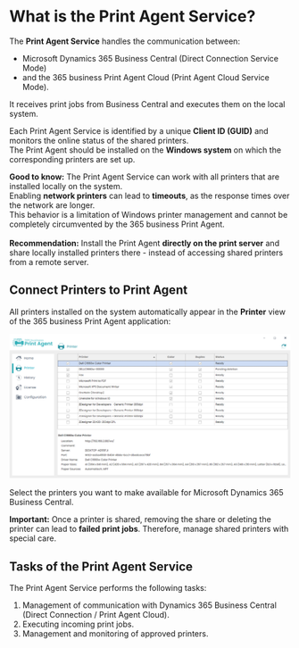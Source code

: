 # What is the Print Agent Service?

The **Print Agent Service** handles the communication between:

- Microsoft Dynamics 365 Business Central (Direct Connection Service Mode) 
- and the 365 business Print Agent Cloud (Print Agent Cloud Service Mode).

It receives print jobs from Business Central and executes them on the local system.

Each Print Agent Service is identified by a unique **Client ID (GUID)** and monitors the online status of the shared printers.  
The Print Agent should be installed on the **Windows system** on which the corresponding printers are set up.

<div class="alert alert-notice">
    <i class="fa-light fa-hand-point-up fa-lg" style="--fa-secondary-color: #FF0000; --fa-primary-color: #111111; --fa-secondary-opacity: 0.7"></i> <strong>Good to know:</strong>
	The Print Agent Service can work with all printers that are installed locally on the system.<br>
	Enabling <b>network printers</b> can lead to <b>timeouts</b>, as the response times over the network are longer. <br>
	This behavior is a limitation of Windows printer management and cannot be completely circumvented by the 365 business Print Agent.<br><br>
	<b>Recommendation:</b> Install the Print Agent <b>directly on the print server</b> and share locally installed printers there - instead of accessing shared printers from a remote server.
</div>

## Connect Printers to Print Agent

All printers installed on the system automatically appear in the **Printer** view of the 365 business Print Agent application:

![Shared Printer](/assets/images/365-business-print-agent/ad01eb85658694c75716cb5dbce514bd3763fb94b48e505c0288c2bcf8638737.png) 

Select the printers you want to make available for Microsoft Dynamics 365 Business Central.

<div class="alert alert-warn">
    <i class="fa-light fa-triangle-exclamation fa-lg"></i> <strong>Important:</strong>
	Once a printer is shared, removing the share or deleting the printer can lead to <b>failed print jobs</b>.  
	Therefore, manage shared printers with special care.
</div>

## Tasks of the Print Agent Service

The Print Agent Service performs the following tasks:

 1. Management of communication with Dynamics 365 Business Central (Direct Connection / Print Agent Cloud).
 2. Executing incoming print jobs.
 3. Management and monitoring of approved printers.

